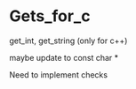 # Gets_for_c
get_int, get_string (only for c++)

maybe update to const char *

Need to implement checks
